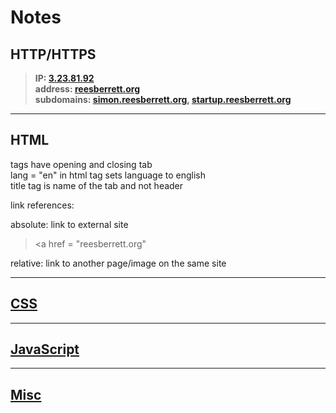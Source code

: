 # Notes

## HTTP/HTTPS

> **IP: [3.23.81.92](3.23.81.92)  
> address: [reesberrett.org](reesberrett.org)  
> subdomains: [simon.reesberrett.org](simon.reesberrett.org), [startup.reesberrett.org](startup.reesberrett.org)**  
---
## HTML

tags have opening and closing tab  
lang = "en" in html tag sets language to english  
title tag is name of the tab and not header  
  
link references: 
  
absolute: link to external site  
> <a href = "reesberrett.org"  
    
relative: link to another page/image on the same site  
> <a href = "index">  

---
## CSS
---
## JavaScript
---
## Misc

